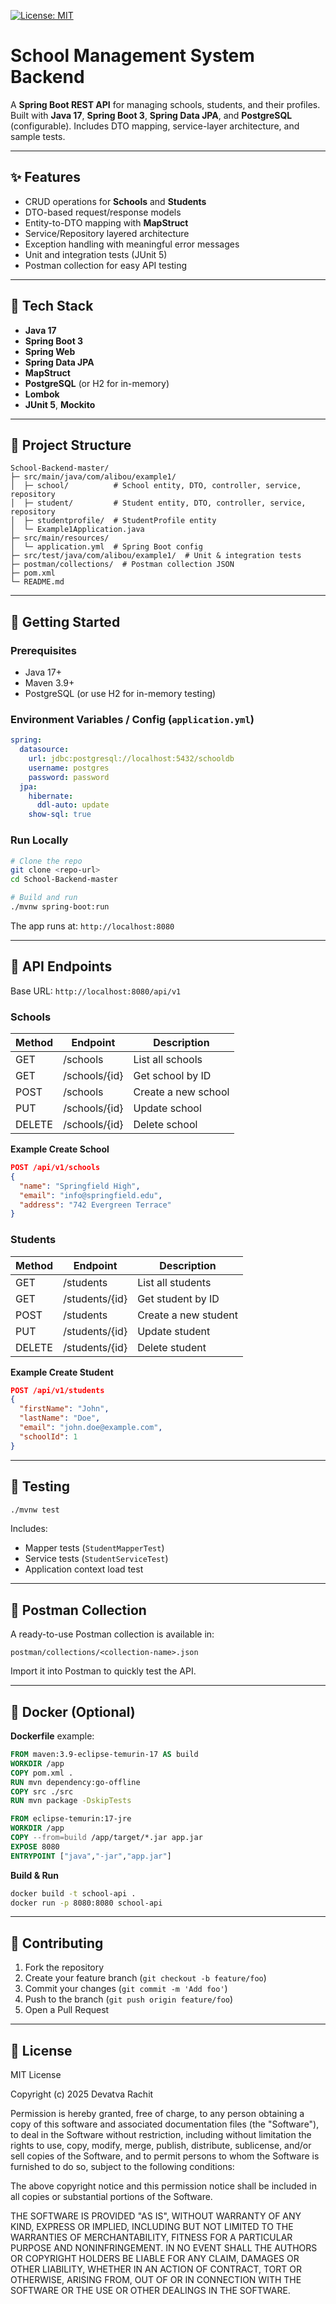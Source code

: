 [![License: MIT](https://img.shields.io/badge/License-MIT-yellow.svg)](LICENSE)

# School Management System Backend

A **Spring Boot REST API** for managing schools, students, and their profiles. Built with **Java 17**, **Spring Boot 3**, **Spring Data JPA**, and **PostgreSQL** (configurable). Includes DTO mapping, service-layer architecture, and sample tests.

---

## ✨ Features

* CRUD operations for **Schools** and **Students**
* DTO-based request/response models
* Entity-to-DTO mapping with **MapStruct**
* Service/Repository layered architecture
* Exception handling with meaningful error messages
* Unit and integration tests (JUnit 5)
* Postman collection for easy API testing

---

## 🧱 Tech Stack

* **Java 17**
* **Spring Boot 3**
* **Spring Web**
* **Spring Data JPA**
* **MapStruct**
* **PostgreSQL** (or H2 for in-memory)
* **Lombok**
* **JUnit 5**, **Mockito**

---

## 📁 Project Structure

```
School-Backend-master/
├─ src/main/java/com/alibou/example1/
│  ├─ school/          # School entity, DTO, controller, service, repository
│  ├─ student/         # Student entity, DTO, controller, service, repository
│  ├─ studentprofile/  # StudentProfile entity
│  └─ Example1Application.java
├─ src/main/resources/
│  └─ application.yml  # Spring Boot config
├─ src/test/java/com/alibou/example1/  # Unit & integration tests
├─ postman/collections/  # Postman collection JSON
├─ pom.xml
└─ README.md
```

---

## 🚀 Getting Started

### Prerequisites

* Java 17+
* Maven 3.9+
* PostgreSQL (or use H2 for in-memory testing)

### Environment Variables / Config (`application.yml`)

```yaml
spring:
  datasource:
    url: jdbc:postgresql://localhost:5432/schooldb
    username: postgres
    password: password
  jpa:
    hibernate:
      ddl-auto: update
    show-sql: true
```

### Run Locally

```bash
# Clone the repo
git clone <repo-url>
cd School-Backend-master

# Build and run
./mvnw spring-boot:run
```

The app runs at: `http://localhost:8080`

---

## 📜 API Endpoints

Base URL: `http://localhost:8080/api/v1`

### Schools

| Method | Endpoint      | Description         |
| ------ | ------------- | ------------------- |
| GET    | /schools      | List all schools    |
| GET    | /schools/{id} | Get school by ID    |
| POST   | /schools      | Create a new school |
| PUT    | /schools/{id} | Update school       |
| DELETE | /schools/{id} | Delete school       |

**Example Create School**

```json
POST /api/v1/schools
{
  "name": "Springfield High",
  "email": "info@springfield.edu",
  "address": "742 Evergreen Terrace"
}
```

### Students

| Method | Endpoint       | Description          |
| ------ | -------------- | -------------------- |
| GET    | /students      | List all students    |
| GET    | /students/{id} | Get student by ID    |
| POST   | /students      | Create a new student |
| PUT    | /students/{id} | Update student       |
| DELETE | /students/{id} | Delete student       |

**Example Create Student**

```json
POST /api/v1/students
{
  "firstName": "John",
  "lastName": "Doe",
  "email": "john.doe@example.com",
  "schoolId": 1
}
```

---

## 🧪 Testing

```bash
./mvnw test
```

Includes:

* Mapper tests (`StudentMapperTest`)
* Service tests (`StudentServiceTest`)
* Application context load test

---

## 📂 Postman Collection

A ready-to-use Postman collection is available in:

```
postman/collections/<collection-name>.json
```

Import it into Postman to quickly test the API.

---

## 🐳 Docker (Optional)

**Dockerfile** example:

```dockerfile
FROM maven:3.9-eclipse-temurin-17 AS build
WORKDIR /app
COPY pom.xml .
RUN mvn dependency:go-offline
COPY src ./src
RUN mvn package -DskipTests

FROM eclipse-temurin:17-jre
WORKDIR /app
COPY --from=build /app/target/*.jar app.jar
EXPOSE 8080
ENTRYPOINT ["java","-jar","app.jar"]
```

**Build & Run**

```bash
docker build -t school-api .
docker run -p 8080:8080 school-api
```

---

## 🤝 Contributing

1. Fork the repository
2. Create your feature branch (`git checkout -b feature/foo`)
3. Commit your changes (`git commit -m 'Add foo'`)
4. Push to the branch (`git push origin feature/foo`)
5. Open a Pull Request

---

## 📄 License

MIT License

Copyright (c) 2025 Devatva Rachit

Permission is hereby granted, free of charge, to any person obtaining a copy
of this software and associated documentation files (the "Software"), to deal
in the Software without restriction, including without limitation the rights
to use, copy, modify, merge, publish, distribute, sublicense, and/or sell
copies of the Software, and to permit persons to whom the Software is
furnished to do so, subject to the following conditions:

The above copyright notice and this permission notice shall be included in
all copies or substantial portions of the Software.

THE SOFTWARE IS PROVIDED "AS IS", WITHOUT WARRANTY OF ANY KIND, EXPRESS OR
IMPLIED, INCLUDING BUT NOT LIMITED TO THE WARRANTIES OF MERCHANTABILITY,
FITNESS FOR A PARTICULAR PURPOSE AND NONINFRINGEMENT. IN NO EVENT SHALL THE
AUTHORS OR COPYRIGHT HOLDERS BE LIABLE FOR ANY CLAIM, DAMAGES OR OTHER
LIABILITY, WHETHER IN AN ACTION OF CONTRACT, TORT OR OTHERWISE, ARISING FROM,
OUT OF OR IN CONNECTION WITH THE SOFTWARE OR THE USE OR OTHER DEALINGS IN
THE SOFTWARE.
